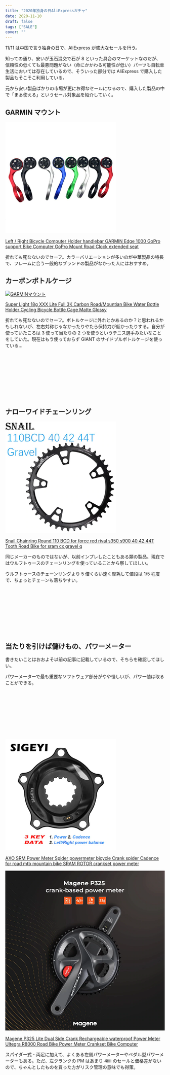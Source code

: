 ```yaml
---
title: "2020年独身の日AliExpressガチャ"
date: 2020-11-10
draft: false
tags: ["SALE"]
cover: ""
---
```


11/11 は中国で言う独身の日で、AliExpress が盛大なセールを行う。

知っての通り、安いが玉石混交で石が 8 といった具合のマーケットなのだが、信頼性の低くても最悪問題がない（命にかかわる可能性が低い）パーツも自転車生活においては存在しているので、そういった部分では AliExpress で購入した製品もそこそこ利用している。

元から安い製品ばかりの市場が更にお得なセールになるので、購入した製品の中で「まぁ使える」というセール対象品を紹介していく。

## GARMIN マウント

[![GARMINマウント](./gmount.webp)](https://s.click.aliexpress.com/e/_Adpju7)

[Left / Right Bicycle Computer Holder handlebar GARMIN Edge 1000 GoPro support Bike Computer GoPro Mount Road Clock extended seat](https://s.click.aliexpress.com/e/_Adpju7)

折れても死なないのでセーフ。カラーバリエーションが多いのが中華製品の特長で、フレームに合う一般的なブランドの製品がなかった人にはおすすめ。

## カーボンボトルケージ

[![GARMINマウント](./gc.webp)](https://s.click.aliexpress.com/e/_9RgTTt)

[Super Light 18g XXX Lite Full 3K Carbon Road/Mountian Bike Water Bottle Holder Cycling Bicycle Bottle Cage Matte Glossy](https://s.click.aliexpress.com/e/_9RgTTt)

折れても死なないのでセーフ。ボトルケージに外れとかあるのか？と思われるかもしれないが、左右対称じゃなかったりやたら保持力が低かったりする。自分が使っていたころは 3 使って当たりの 2 つを使うというテニス選手みたいなことをしていた。現在はもう使っておらず GIANT のサイドプルボトルケージを使っている…

<div class="iframely-embed"><div class="iframely-responsive" style="height: 140px; padding-bottom: 0;"><a href="https://blog.gensobunya.net/post/2020/09/giant_airway_composite_side/" data-iframely-url="//cdn.iframe.ly/ch2JYQ8?iframe=card-small"></a></div></div>

## ナローワイドチェーンリング

[![中華ナローワイド](./snail.webp)](https://s.click.aliexpress.com/e/_9yqXVz)

[Snail Chainring Round 110 BCD for force red rival s350 s900 40 42 44T Tooth Road Bike for sram cx gravel q](https://s.click.aliexpress.com/e/_9yqXVz)

同じメーカーのものではないが、以前インプレしたこともある類の製品。現在ではウルフトゥースのチェーンリングを使っていることから察してほしい。

ウルフトゥースのチェーンリングより 5 倍くらい速く摩耗して値段は 1/5 程度で、ちょっとチェーンも落ちやすい。

<div class="iframely-embed"><div class="iframely-responsive" style="height: 140px; padding-bottom: 0;"><a href="https://blog.gensobunya.net/post/2020/01/tcr_allroadize/" data-iframely-url="//cdn.iframe.ly/QCX4uFl?iframe=card-small"></a></div></div>

## 当たりを引けば儲けもの、パワーメーター

書きたいことはおおよそ以前の記事に記載しているので、そちらを確認してほしい。

パワーメーターで最も重要なソフトウェア部分がやや怪しいが、パワー値は取ることができる。

<div class="iframely-embed"><div class="iframely-responsive" style="height: 140px; padding-bottom: 0;"><a href="https://blog.gensobunya.net/post/2020/11/xcadey_x2r/" data-iframely-url="//cdn.iframe.ly/QAIjgnP?iframe=card-small"></a></div></div>

[![SIGEYIスパイダー式](./SIGEYI_spider.webp)](https://s.click.aliexpress.com/e/_9JzEFV)

[AXO SRM Power Meter Spider powermeter bicycle Crank spider Cadence for road mtb mountain bike SRAM ROTOR crankset power meter](https://s.click.aliexpress.com/e/_A8c2uT)

[![Magene](./magene.webp)](https://s.click.aliexpress.com/e/_AnXNs3)

[Magene P325 Lite Dual Side Crank Rechargeable waterproof Power Meter Ultegra R8000 Road Bike Power Meter Crankset Bike Computer](https://s.click.aliexpress.com/e/_AnXNs3)

スパイダー式・両足に加えて、よくある左側パワーメーターやペダル型パワーメーターもある。ただ、左クランクの PM はあまり 4iiii のセールと価格差がないので、ちゃんとしたものを買った方がリスク管理の意味でも得策。
